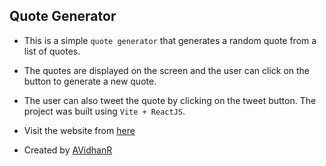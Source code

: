 ## Quote Generator

- This is a simple `quote generator` that generates a random quote from a list of quotes.
- The quotes are displayed on the screen and the user can click on the button to generate a new quote.
- The user can also tweet the quote by clicking on the tweet button. The project was built using `Vite + ReactJS`.
- Visit the website from [here]()

- Created by [AVidhanR](https://linkedin.com/in/AVidhanR)

